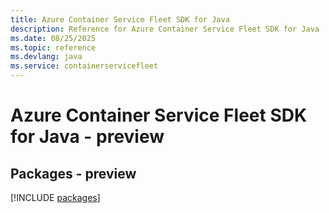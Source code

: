 ```yaml
---
title: Azure Container Service Fleet SDK for Java
description: Reference for Azure Container Service Fleet SDK for Java
ms.date: 08/25/2025
ms.topic: reference
ms.devlang: java
ms.service: containerservicefleet
---
```

# Azure Container Service Fleet SDK for Java - preview
## Packages - preview
[!INCLUDE [packages](container-service-fleet-index.md)]